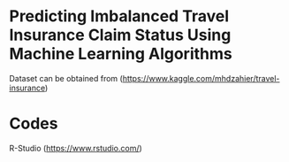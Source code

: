 # Predicting Imbalanced Travel Insurance Claim Status Using Machine Learning Algorithms
Dataset can be obtained from (https://www.kaggle.com/mhdzahier/travel-insurance)

# Codes
R-Studio (https://www.rstudio.com/)

